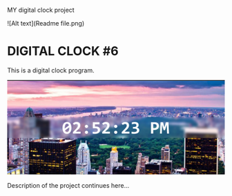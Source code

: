 MY digital clock project <br>


![Alt text](Readme file.png)

# DIGITAL CLOCK #6

This is a digital clock program.

![Digital Clock](.dist/Readme%20file.png)

Description of the project continues here...

